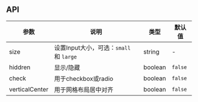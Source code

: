 ## API

| 参数 | 说明 | 类型 | 默认值 |
| --- | --- | --- | --- |
| size | 设置Input大小，可选：`small` 和 `large` | string | - |
| hiddren | 显示/隐藏 | boolean | `false` |
| check | 用于checkbox或radio | boolean | `false` |
| verticalCenter | 用于网格布局居中对齐 | boolean | `false` |
